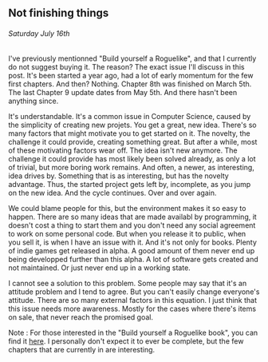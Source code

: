 Not finishing things
------------

###### Saturday July 16th

I've previously mentionned "Build yourself a Roguelike", and that I currently do not suggest buying it.
The reason? The exact issue I'll discuss in this post.
It's been started a year ago, had a lot of early momentum for the few first chapters.
And then? Nothing. Chapter 8th was finished on March 5th. The last Chapter 9 update dates from May 5th. And there hasn't been anything since. 

It's understandable. It's a common issue in Computer Science, caused by the simplicity of creating new projets.
You get a great, new idea. There's so many factors that might motivate you to get started on it.
The novelty, the challenge it could provide, creating something great. 
But after a while, most of these motivating factors wear off. The idea isn't new anymore. 
The challenge it could provide has most likely been solved already, as only a lot of trivial, but more boring work remains.
And often, a newer, as interesting, idea drives by. Something that is as interesting, but has the novelty advantage.
Thus, the started project gets left by, incomplete, as you jump on the new idea.
And the cycle continues. Over and over again. 

We could blame people for this, but the environment makes it so easy to happen. 
There are so many ideas that are made availabl by programming, it doesn't cost a thing to start them and you don't need any social agreement to work on some personal code.
But when you release it to public, when you sell it, is when I have an issue with it. 
And it's not only for books. 
Plenty of indie games get released in alpha. A good amount of them never end up being developped further than this alpha.
A lot of software gets created and not maintained. Or just never end up in a working state.

I cannot see a solution to this problem. 
Some people may say that it's an attitude problem and I tend to agree.
But you can't easily change everyone's attitude.
There are so many external factors in this equation.
I just think that this issue needs more awareness. 
Mostly for the cases where there's items on sale, that never reach the promised goal.

Note : For those interested in the "Build yourself a Roguelike book", you can find it [here](https://thoughtbot.com/learn#books). 
I personally don't expect it to ever be complete, but the few chapters that are currently in are interesting.
